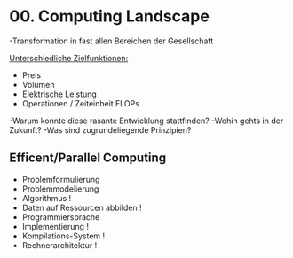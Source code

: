 # 00. Computing Landscape

-Transformation in fast allen Bereichen der Gesellschaft

<ins>Unterschiedliche Zielfunktionen:</ins>

* Preis
* Volumen
* Elektrische Leistung
* Operationen / Zeiteinheit FLOPs

-Warum konnte diese rasante Entwicklung stattfinden?
-Wohin gehts in der Zukunft?
-Was sind zugrundeliegende Prinzipien?

## Efficent/Parallel Computing 

* Problemformulierung 
* Problemmodelierung  
* Algorithmus ! 
* Daten auf Ressourcen abbilden ! 
* Programmiersprache 
* Implementierung ! 
* Kompilations-System ! 
* Rechnerarchitektur ! 
